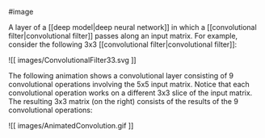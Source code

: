 #image

A layer of a [[deep model|deep neural network]] in which a
[[convolutional filter|convolutional filter]] passes along an input
matrix. For example, consider the following 3x3
[[convolutional filter|convolutional filter]]:


![[ images/ConvolutionalFilter33.svg ]]


The following animation shows a convolutional layer consisting of 9
convolutional operations involving the 5x5 input matrix. Notice that each
convolutional operation works on a different 3x3 slice of the input matrix.
The resulting 3x3 matrix (on the right) consists of the results of the 9
convolutional operations:


![[ images/AnimatedConvolution.gif ]]


